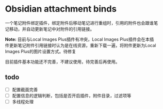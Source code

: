 # Obsidian attachment binds

一个笔记附件绑定插件，绑定附件后移动笔记进行重组时，引用的附件也会跟谁笔记移动，并自动更新笔记中对附件的引用链接。

**Note:** 目前与Local Images Plus插件有冲突，Local Images Plus插件会在本插件更新笔记附件引用链接时认为是在线资源，重新下载一遍，将附件更新为Local Images Plus的图片设置方式。待修复

目前插件基本功能还不完善，不建议使用，待完善后再使用。

## todo

* [ ] 配置截面完善
* [ ] 配置信息的逻辑判断，包括是否开启插件，附件目录，过滤项等
* [ ] 多线程处理

